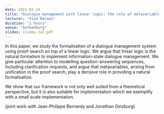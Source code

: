 ```yaml
---
date: 2021-02-24
title: "Dialogue management with linear logic: the role of metavariables in questions and clarifications"
lecturer: "Vlad Maraev"
duration: "2 hours"
venue: "Gothenburg"
slides: slides-tal.pdf 
---
```

In this paper, we study the formalisation of a dialogue management system using proof-search on top of a linear logic. We argue that linear logic is the natural formalism to implement information-state dialogue management. We give particular attention to modelling question-answering sequences, including clarification requests, and argue that metavariables, arising from unification in the proof search, play a decisive role in providing a natural formalisation.

We show that our framework is not only well suited from a theoretical perspective, but it is also suitable for implementation which we exemplify with a small scale implementation.

(joint work with Jean-Philippe Bernardy and Jonathan Ginzburg)
